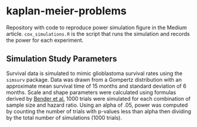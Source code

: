 # kaplan-meier-problems
Repository with code to reproduce power simulation figure in the Medium article. `cox_simulations.R` is the script that runs the simulation and records the power for each experiment.
## Simulation Study Parameters
Survival data is simulated to mimic glioblastoma survival rates 
using the `simsurv` package. Data was drawn from a Gompertz distribution
with an approximate mean survival time of 15 months and standard deviation
of 6 months. Scale and shape parameters were calculated using formulas derived
by [Bender et al.](https://onlinelibrary.wiley.com/doi/abs/10.1002/sim.2059)
1000 trials were simulated for each combination of sample size and hazard ratio.
Using an alpha of .05, power was computed by counting the number of trials with p-values less than alpha then dividing by the total number of simulations (1000 trials).
